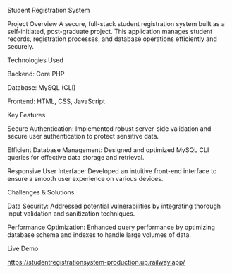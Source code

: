 Student Registration System

Project Overview
A secure, full-stack student registration system built as a self-initiated, post-graduate project. This application manages student records, registration processes, and database operations efficiently and securely.

Technologies Used

Backend: Core PHP

Database: MySQL (CLI)

Frontend: HTML, CSS, JavaScript


Key Features

Secure Authentication: Implemented robust server-side validation and secure user authentication to protect sensitive data.

Efficient Database Management: Designed and optimized MySQL CLI queries for effective data storage and retrieval.

Responsive User Interface: Developed an intuitive front-end interface to ensure a smooth user experience on various devices.


Challenges & Solutions

Data Security: Addressed potential vulnerabilities by integrating thorough input validation and sanitization techniques.

Performance Optimization: Enhanced query performance by optimizing database schema and indexes to handle large volumes of data.


Live Demo

https://studentregistrationsystem-production.up.railway.app/
